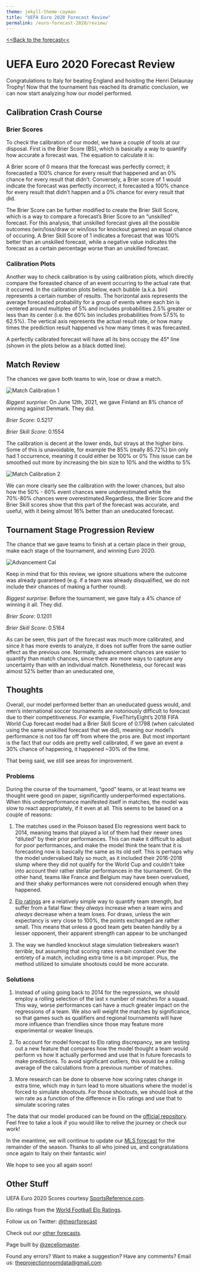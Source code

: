 ```yaml
---
theme: jekyll-theme-cayman
title: "UEFA Euro 2020 Forecast Review"
permalink: /euro-forecast-2020/review/
---
```



[<<Back to the forecast<<](https://zecellomaster.github.io/the-projection-room/euro-forecast-2020/)

# UEFA Euro 2020 Forecast Review
Congratulations to Italy for beating England and hoisting the Henri Delaunay Trophy! Now that the tournament has reached its dramatic conclusion, we can now start analyzing how our model performed.

## Calibration Crash Course

### Brier Scores
To check the calibration of our model, we have a couple of tools at our disposal. First is the Brier Score (BS), which is basically a way to quantify how accurate a forecast was. The equation to calculate it is:

A Brier score of 0 means that the forecast was perfectly correct; it forecasted a 100% chance for every result that happened and an 0% chance for every result that didn’t. Conversely, a Brier score of 1 would indicate the forecast was perfectly *in*correct; it forecasted a 100% chance for every result that didn’t happen and a 0% chance for every result that did.

The Brier Score can be further modified to create the Brier Skill Score, which is a way to compare a forecast’s Brier Score to an “unskilled” forecast. For this analysis, that unskilled forecast gives all the possible outcomes (win/loss/draw or win/loss for knockout games) an equal chance of occuring. A Brier Skill Score of 1 indicates a forecast that was 100% better than an unskilled forecast, while a negative value indicates the forecast as a certain percentage worse than an unskilled forecast.

### Calibration Plots
Another way to check calibration is by using calibration plots, which directly compare the foreasted chance of an event occurring to the actual rate that it occurred. In the calibration plots below, each bubble (a.k.a. bin) represents a certain number of results. The horizontal axis represents the average forecasted probability for a group of events where each bin is centered around multiples of 5% and includes probabilities 2.5% greater or less than its center (i.e. the 60% bin includes probabilities from 57.5% to 62.5%). The vertical axis represents the actual result rate, or how many times the prediction result happened vs how many times it was forecasted.

A perfectly calibrated forecast will have all its bins occupy the 45° line (shown in the plots below as a black dotted line).

## Match Review
The chances we gave both teams to win, lose or draw a match.

![Match Calibration 1](https://user-images.githubusercontent.com/67310349/125840211-65672b3d-22d0-497f-bd9f-399b785d4597.jpg)

*Biggest surprise*: On June 12th, 2021, we gave Finland an 8% chance of winning against Denmark. They did.

*Brier Score*: 0.5217

*Brier Skill Score*: 0.1554

The calibration is decent at the lower ends, but strays at the higher bins. Some of this is unavoidable, for example the 85% (really 85.72%) bin only had 1 occurrence, meaning it could either be 100% or 0% This issue can be smoothed out more by increasing the bin size to 10% and the widths to 5%

![Match Calibration 2](https://user-images.githubusercontent.com/67310349/125843590-647c17f8-53d4-4283-9737-47b686a5a7d3.jpg)

We can more clearly see the calibration with the lower chances, but also how the 50% - 60% event chances were underestimated while the 70%-80% chances were overestimated.Regardless, the Brier Score and the Brier Skill scores show that this part of the forecast was accurate, and useful, with it being almost 16% better than an uneducated forecast.

## Tournament Stage Progression Review
The chance that we gave teams to finish at a certain place in their group, make each stage of the tournament, and winning Euro 2020.

![Advancement Cal](https://user-images.githubusercontent.com/67310349/125843714-93e58139-df69-4eaa-a6f9-e1e119a76173.jpg)

Keep in mind that for this review, we ignore situations where the outcome was already guaranteed (e.g. if a team was already disqualified, we do not include their chances of making a further round).

*Biggest surprise*: Before the tournament, we gave Italy a 4% chance of winning it all. They did.

*Brier Score*: 0.1201

*Brier Skill Score*: 0.5164

As can be seen, this part of the forecast was much more calibrated, and since it has more events to analyze, it does not suffer from the same outlier effect as the previous one. Normally, advancement chances are easier to quantify than match chances, since there are more ways to capture any uncertainty than with an individual match. Nonetheless, our forecast was almost 52% better than an uneducated one, 

## Thoughts
Overall, our model performed better than an uneducated guess would, and men’s international soccer tournaments are notoriously difficult to forecast due to their competitiveness. For example, FiveThirtyEight’s 2018 FIFA World Cup forecast model had a Brier Skill Score of 0.1798 (when calculated using the same unskilled forecast that we did), meaning our model’s performance is not too far off from where the pros are. But most important is the fact that our odds are pretty well calibrated, if we gave an event a 30% chance of happening, it happened ~30% of the time.

That being said, we still see areas for improvement.

### Problems
During the course of the tournament, “good” teams, or at least teams we thought were good on paper, significantly underperformed expectations. When this underperformance manifested itself in matches, the model was slow to react appropriately, if it even at all. This seems to be based on a couple of reasons:

1) The matches used in the Poisson based Elo regressions went back to 2014, meaning teams that played a lot of them had their newer ones “diluted” by their prior performances. This can make it difficult to adjust for poor performances, and make the model think the team that it is forecasting now is basically the same as its old self. This is perhaps why the model undervalued Italy so much, as it included their 2016-2018 slump where they did not qualify for the World Cup and couldn’t take into account their rather stellar performances in the tournament. On the other hand, teams like France and Belgium may have been overvalued, and their shaky performances were not considered enough when they happened. 

2) [Elo ratings](https://en.wikipedia.org/wiki/World_Football_Elo_Ratings) are a relatively simple way to quantify team strength, but suffer from a fatal flaw: they *always* increase when a team wins and *always* decrease when a team loses. For draws, unless the win expectancy is very close to 100%, the points exchanged are rather small. This means that unless a good team gets beaten handily by a lesser opponent, their apparent strength can appear to be unchanged

3) The way we handled knockout stage simulation tiebreakers wasn’t *terrible*, but assuming that scoring rates remain constant over the entirety of a match, including extra time is a bit improper. Plus, the method utilized to simulate shootouts could be more accurate.

### Solutions
1) Instead of using going back to 2014 for the regressions, we should employ a rolling selection of the last x number of matches for a squad. This way, worse performances can have a much greater impact on the regressions of a team. We also will weight the matches by significance, so that games such as qualifiers and regional tournaments will have more influence than friendlies since those may feature more experimental or weaker lineups.

2) To account for model forecast to Elo rating discrepancy, we are testing out a new feature that compares how the model thought a team would perform vs how it actually performed and use that in future forecasts to make predictions. To avoid significant outliers, this would be a rolling average of the calculations from a previous number of matches.

3) More research can be done to observe how scoring rates change in extra time, which may in turn lead to more situations where the model is forced to simulate shootouts. For those shootouts, we should look at the win rate as a function of the difference in Elo ratings and use that to simulate scoring rates

The data that our model produced can be found on the [official repository](https://drive.google.com/drive/folders/19KRWDoIbSD1CjxqUkMyk7pENWsBZ13Kf?usp=sharing). Feel free to take a look if you would like to relive the journey or check our work!

In the meantime, we will continue to update our [MLS forecast](https://theprforecast.com/mls-forecast-2021/) for the remainder of the season. Thanks to all who joined us, and congratulations once again to Italy on their fantastic win!

We hope to see you all again soon!

## Other Stuff
UEFA Euro 2020 Scores courtesy [SportsReference.com](https://fbref.com/en/comps/676/schedule/UEFA-Euro-Scores-and-Fixtures).

Elo ratings from the [World Football Elo Ratings](https://www.eloratings.net/).

Follow us on Twitter: [@theprforecast](https://twitter.com/theprforecast)

Check out our [other forecasts](https://zecellomaster.github.io/the-projection-room).

Page built by [@zecellomaster](https://twitter.com/zecellomaster).

Found any errors? Want to make a suggestion? Have any comments? Email us: [theprojectionroomdata@gmail.com](mailto:theprojectionroomdata@gmail.com)
